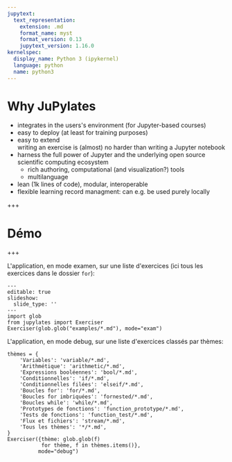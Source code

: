 ```yaml
---
jupytext:
  text_representation:
    extension: .md
    format_name: myst
    format_version: 0.13
    jupytext_version: 1.16.0
kernelspec:
  display_name: Python 3 (ipykernel)
  language: python
  name: python3
---
```


# Why JuPylates

- integrates in the users's environment (for Jupyter-based courses)
- easy to deploy (at least for training purposes)
- easy to extend  
  writing an exercise is (almost) no harder than writing a Jupyter notebook
- harness the full power of Jupyter and the underlying open source scientific computing ecosystem
    - rich authoring, computational (and visualization?) tools
    - multilanguage
- lean (1k lines of code), modular, interoperable
- flexible learning record managment: can e.g. be used purely locally

+++

# Démo

+++

L'application, en mode examen, sur une liste d'exercices (ici tous les exercices dans le dossier `for`):

```{code-cell} ipython3
---
editable: true
slideshow:
  slide_type: ''
---
import glob
from jupylates import Exerciser
Exerciser(glob.glob("examples/*.md"), mode="exam")
```

L'application, en mode debug, sur une liste d'exercices classés par thèmes:

```{code-cell} ipython3
thèmes = {
    'Variables': 'variable/*.md',
    'Arithmétique': 'arithmetic/*.md',
    'Expressions booléennes': 'bool/*.md',
    'Conditionnelles': 'if/*.md',
    'Conditionnelles filées': 'elseif/*.md',
    'Boucles for': 'for/*.md',
    'Boucles for imbriquées': 'fornested/*.md',
    'Boucles while': 'while/*.md',
    'Prototypes de fonctions': 'function_prototype/*.md',
    'Tests de fonctions': 'function_test/*.md',
    'Flux et fichiers': 'stream/*.md',
    'Tous les thèmes': '*/*.md',
}
Exerciser({thème: glob.glob(f)
           for thème, f in thèmes.items()},
          mode="debug")
```
